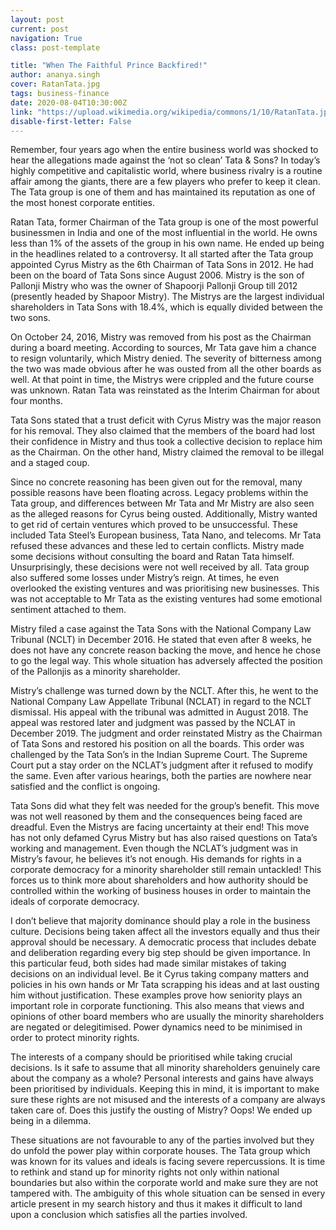 ```yaml
---
layout: post
current: post
navigation: True
class: post-template

title: "When The Faithful Prince Backfired!"
author: ananya.singh
cover: RatanTata.jpg
tags: business-finance
date: 2020-08-04T10:30:00Z
link: "https://upload.wikimedia.org/wikipedia/commons/1/10/RatanTata.jpg"
disable-first-letter: False
---
```

Remember, four years ago when the entire business world was shocked to hear the allegations made against the ‘not so clean’ Tata & Sons? In today’s highly competitive and capitalistic world, where business rivalry is a routine affair among the giants, there are a few players who prefer to keep it clean. The Tata group is one of them and has maintained its reputation as one of the most honest corporate entities.

Ratan Tata, former Chairman of the Tata group is one of the most powerful businessmen in India and one of the most influential in the world. He owns less than 1% of the assets of the group in his own name. He ended up being in the headlines related to a controversy. It all started after the Tata group appointed Cyrus Mistry as the 6th Chairman of Tata Sons in 2012. He had been on the board of Tata Sons since August 2006. Mistry is the son of Pallonji Mistry who was the owner of Shapoorji Pallonji Group till 2012 (presently headed by Shapoor Mistry). The Mistrys are the largest individual shareholders in Tata Sons with 18.4%, which is equally divided between the two sons.

On October 24, 2016, Mistry was removed from his post as the Chairman during a board meeting. According to sources, Mr Tata gave him a chance to resign voluntarily, which Mistry denied. The severity of bitterness among the two was made obvious after he was ousted from all the other boards as well. At that point in time, the Mistrys were crippled and the future course was unknown. Ratan Tata was reinstated as the Interim Chairman for about four months.

Tata Sons stated that a trust deficit with Cyrus Mistry was the major reason for his removal. They also claimed that the members of the board had lost their confidence in Mistry and thus took a collective decision to replace him as the Chairman. On the other hand, Mistry claimed the removal to be illegal and a staged coup.

Since no concrete reasoning has been given out for the removal, many possible reasons have been floating across. Legacy problems within the Tata group, and differences between Mr Tata and Mr Mistry are also seen as the alleged reasons for Cyrus being ousted. Additionally, Mistry wanted to get rid of certain ventures which proved to be unsuccessful. These included Tata Steel’s European business, Tata Nano, and telecoms. Mr Tata refused these advances and these led to certain conflicts. Mistry made some decisions without consulting the board and Ratan Tata himself. Unsurprisingly, these decisions were not well received by all. Tata group also suffered some losses under Mistry’s reign. At times, he even overlooked the existing ventures and was prioritising new businesses. This was not acceptable to Mr Tata as the existing ventures had some emotional sentiment attached to them.

Mistry filed a case against the Tata Sons with the National Company Law Tribunal (NCLT) in December 2016. He stated that even after 8 weeks, he does not have any concrete reason backing the move, and hence he chose to go the legal way. This whole situation has adversely affected the position of the Pallonjis as a minority shareholder.

Mistry’s challenge was turned down by the NCLT. After this, he went to the National Company Law Appellate Tribunal (NCLAT) in regard to the NCLT dismissal. His appeal with the tribunal was admitted in August 2018. The appeal was restored later and judgment was passed by the NCLAT in December 2019. The judgment and order reinstated Mistry as the Chairman of Tata Sons and restored his position on all the boards. This order was challenged by the Tata Son’s in the Indian Supreme Court. The Supreme Court put a stay order on the NCLAT’s judgment after it refused to modify the same. Even after various hearings, both the parties are nowhere near satisfied and the conflict is ongoing.

Tata Sons did what they felt was needed for the group’s benefit. This move was not well reasoned by them and the consequences being faced are dreadful. Even the Mistrys are facing uncertainty at their end! This move has not only defamed Cyrus Mistry but has also raised questions on Tata’s working and management. Even though the NCLAT’s judgment was in Mistry’s favour, he believes it’s not enough. His demands for rights in a corporate democracy for a minority shareholder still remain untackled! This forces us to think more about shareholders and how authority should be controlled within the working of business houses in order to maintain the ideals of corporate democracy.

I don’t believe that majority dominance should play a role in the business culture. Decisions being taken affect all the investors equally and thus their approval should be necessary. A democratic process that includes debate and deliberation regarding every big step should be given importance. In this particular feud, both sides had made similar mistakes of taking decisions on an individual level. Be it Cyrus taking company matters and policies in his own hands or Mr Tata scrapping his ideas and at last ousting him without justification. These examples prove how seniority plays an important role in corporate functioning. This also means that views and opinions of other board members who are usually the minority shareholders are negated or delegitimised. Power dynamics need to be minimised in order to protect minority rights.

The interests of a company should be prioritised while taking crucial decisions. Is it safe to assume that all minority shareholders genuinely care about the company as a whole? Personal interests and gains have always been prioritised by individuals. Keeping this in mind, it is important to make sure these rights are not misused and the interests of a company are always taken care of. Does this justify the ousting of Mistry? Oops! We ended up being in a dilemma.

These situations are not favourable to any of the parties involved but they do unfold the power play within corporate houses. The Tata group which was known for its values and ideals is facing severe repercussions. It is time to rethink and stand up for minority rights not only within national boundaries but also within the corporate world and make sure they are not tampered with. The ambiguity of this whole situation can be sensed in every article present in my search history and thus it makes it difficult to land upon a conclusion which satisfies all the parties involved.
